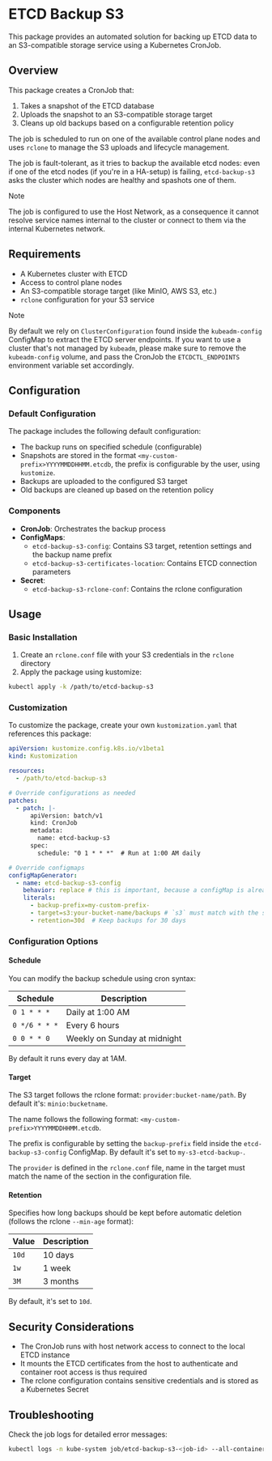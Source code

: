 # ETCD Backup S3

This package provides an automated solution for backing up ETCD data to an S3-compatible storage service using a Kubernetes CronJob.

## Overview

This package creates a CronJob that:

1. Takes a snapshot of the ETCD database
2. Uploads the snapshot to an S3-compatible storage target
3. Cleans up old backups based on a configurable retention policy

The job is scheduled to run on one of the available control plane nodes and uses `rclone` to manage the S3 uploads and lifecycle management.

The job is fault-tolerant, as it tries to backup the available etcd nodes:
even if one of the etcd nodes (if you're in a HA-setup) is failing,
`etcd-backup-s3` asks the cluster which nodes are healthy and spashots one of
them.

> [!NOTE]
> The job is configured to use the Host Network, as a consequence it cannot resolve service names internal to the cluster or connect to them via the internal Kubernetes network.

## Requirements

- A Kubernetes cluster with ETCD
- Access to control plane nodes
- An S3-compatible storage target (like MinIO, AWS S3, etc.)
- `rclone` configuration for your S3 service

> [!NOTE]
> By default we rely on `ClusterConfiguration` found inside the `kubeadm-config` ConfigMap to
> extract the ETCD server endpoints. If you want to use a cluster that's not managed by
> `kubeadm`, please make sure to remove the `kubeadm-config` volume, and pass the CronJob the
> `ETCDCTL_ENDPOINTS` environment variable set accordingly.

## Configuration

### Default Configuration

The package includes the following default configuration:

- The backup runs on specified schedule (configurable)
- Snapshots are stored in the format `<my-custom-prefix>YYYYMMDDHHMM.etcdb`, the prefix is configurable by the user, using `kustomize`.
- Backups are uploaded to the configured S3 target
- Old backups are cleaned up based on the retention policy

### Components

- **CronJob**: Orchestrates the backup process
- **ConfigMaps**:
  - `etcd-backup-s3-config`: Contains S3 target, retention settings and the backup name prefix
  - `etcd-backup-s3-certificates-location`: Contains ETCD connection parameters
- **Secret**:
  - `etcd-backup-s3-rclone-conf`: Contains the rclone configuration

## Usage

### Basic Installation

1. Create an `rclone.conf` file with your S3 credentials in the `rclone` directory
2. Apply the package using kustomize:

```bash
kubectl apply -k /path/to/etcd-backup-s3
```

### Customization

To customize the package, create your own `kustomization.yaml` that references this package:

```yaml
apiVersion: kustomize.config.k8s.io/v1beta1
kind: Kustomization

resources:
  - /path/to/etcd-backup-s3

# Override configurations as needed
patches:
  - patch: |-
      apiVersion: batch/v1
      kind: CronJob
      metadata:
        name: etcd-backup-s3
      spec:
        schedule: "0 1 * * *"  # Run at 1:00 AM daily

# Override configmaps
configMapGenerator:
  - name: etcd-backup-s3-config
    behavior: replace # this is important, because a configMap is already defined with some defaults
    literals:
      - backup-prefix=my-custom-prefix-
      - target=s3:your-bucket-name/backups # `s3` must match with the section name in rclone.conf
      - retention=30d  # Keep backups for 30 days
```

### Configuration Options

#### Schedule

You can modify the backup schedule using cron syntax:

| Schedule | Description |
|----------|-------------|
| `0 1 * * *` | Daily at 1:00 AM |
| `0 */6 * * *` | Every 6 hours |
| `0 0 * * 0` | Weekly on Sunday at midnight |

By default it runs every day at 1AM.

#### Target

The S3 target follows the rclone format: `provider:bucket-name/path`. By default it's: `minio:bucketname`.

The name follows the following format: `<my-custom-prefix>YYYYMMDDHHMM.etcdb`.

The prefix is configurable by setting the `backup-prefix` field inside the `etcd-backup-s3-config` ConfigMap. By default it's set to `my-s3-etcd-backup-`.

The `provider` is defined in the `rclone.conf` file, name in the target must match the name of the section in the configuration file.

#### Retention

Specifies how long backups should be kept before automatic deletion (follows the rclone `--min-age` format):

| Value | Description |
|-------|-------------|
| `10d` | 10 days |
| `1w` | 1 week |
| `3M` | 3 months |

By default, it's set to `10d`.

## Security Considerations

- The CronJob runs with host network access to connect to the local ETCD instance
- It mounts the ETCD certificates from the host to authenticate and container root access is thus required
- The rclone configuration contains sensitive credentials and is stored as a Kubernetes Secret

## Troubleshooting

Check the job logs for detailed error messages:

```bash
kubectl logs -n kube-system job/etcd-backup-s3-<job-id> --all-containers
```
